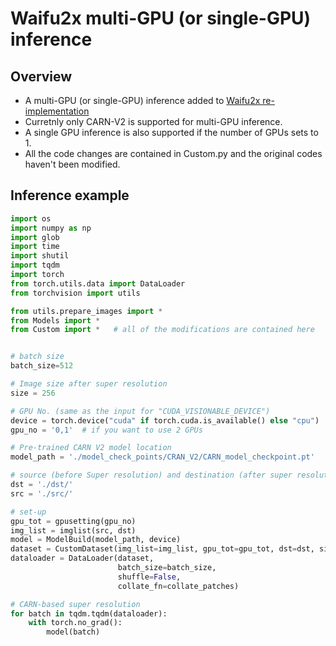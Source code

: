 # Waifu2x multi-GPU (or single-GPU) inference 

## Overview 
- A multi-GPU (or single-GPU) inference added to [Waifu2x re-implementation](https://github.com/yu45020/Waifu2x/blob/master/Models.py) 
- Curretnly only CARN-V2 is supported for multi-GPU inference.
- A single GPU inference is also supported if the number of GPUs sets to 1.
- All the code changes are contained in Custom.py and the original codes haven't been modified. 

## Inference example

```python
import os
import numpy as np
import glob
import time
import shutil
import tqdm
import torch
from torch.utils.data import DataLoader
from torchvision import utils

from utils.prepare_images import *
from Models import *
from Custom import *   # all of the modifications are contained here


# batch size
batch_size=512 

# Image size after super resolution
size = 256 

# GPU No. (same as the input for "CUDA_VISIONABLE_DEVICE")
device = torch.device("cuda" if torch.cuda.is_available() else "cpu")    
gpu_no = '0,1'  # if you want to use 2 GPUs

# Pre-trained CARN V2 model location
model_path = './model_check_points/CRAN_V2/CARN_model_checkpoint.pt' 

# source (before Super resolution) and destination (after super resolution) image locations
dst = './dst/' 
src = './src/' 

# set-up
gpu_tot = gpusetting(gpu_no) 
img_list = imglist(src, dst)
model = ModelBuild(model_path, device)
dataset = CustomDataset(img_list=img_list, gpu_tot=gpu_tot, dst=dst, size=size)
dataloader = DataLoader(dataset, 
                        batch_size=batch_size,
                        shuffle=False,
                        collate_fn=collate_patches)

# CARN-based super resolution
for batch in tqdm.tqdm(dataloader): 
    with torch.no_grad(): 
        model(batch) 
        
```
